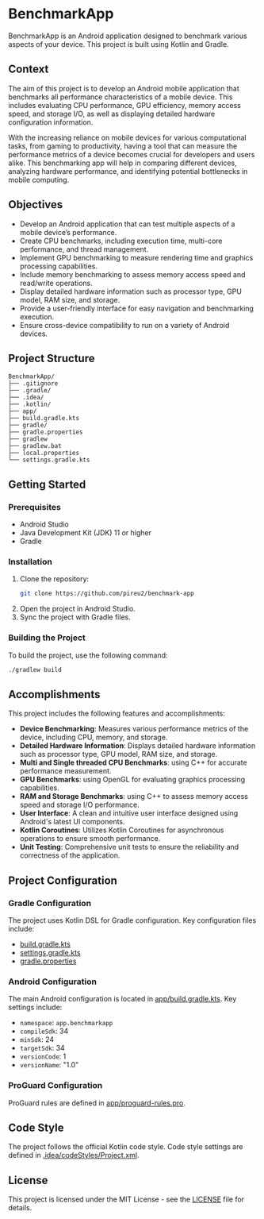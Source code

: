 # BenchmarkApp

BenchmarkApp is an Android application designed to benchmark various aspects of your device. This project is built using Kotlin and Gradle.

## Context

The aim of this project is to develop an Android mobile application that benchmarks all performance characteristics of a mobile device. This includes evaluating CPU performance, GPU efficiency, memory access speed, and storage I/O, as well as displaying detailed hardware configuration information.

With the increasing reliance on mobile devices for various computational tasks, from gaming to productivity, having a tool that can measure the performance metrics of a device becomes crucial for developers and users alike. This benchmarking app will help in comparing different devices, analyzing hardware performance, and identifying potential bottlenecks in mobile computing.

## Objectives

- Develop an Android application that can test multiple aspects of a mobile device’s performance.
- Create CPU benchmarks, including execution time, multi-core performance, and thread management.
- Implement GPU benchmarking to measure rendering time and graphics processing capabilities.
- Include memory benchmarking to assess memory access speed and read/write operations.
- Display detailed hardware information such as processor type, GPU model, RAM size, and storage.
- Provide a user-friendly interface for easy navigation and benchmarking execution.
- Ensure cross-device compatibility to run on a variety of Android devices.

## Project Structure

```
BenchmarkApp/
├── .gitignore
├── .gradle/
├── .idea/
├── .kotlin/
├── app/
├── build.gradle.kts
├── gradle/
├── gradle.properties
├── gradlew
├── gradlew.bat
├── local.properties
└── settings.gradle.kts
```

## Getting Started

### Prerequisites

- Android Studio
- Java Development Kit (JDK) 11 or higher
- Gradle

### Installation

1. Clone the repository:
   ```sh
   git clone https://github.com/pireu2/benchmark-app
   ```
2. Open the project in Android Studio.
3. Sync the project with Gradle files.

### Building the Project

To build the project, use the following command:

```sh
./gradlew build
```

## Accomplishments

This project includes the following features and accomplishments:

- **Device Benchmarking**: Measures various performance metrics of the device, including CPU, memory, and storage.
- **Detailed Hardware Information**: Displays detailed hardware information such as processor type, GPU model, RAM size, and storage.
- **Multi and Single threaded CPU Benchmarks**: using C++ for accurate performance measurement.
- **GPU Benchmarks**: using OpenGL for evaluating graphics processing capabilities.
- **RAM and Storage Benchmarks**: using C++ to assess memory access speed and storage I/O performance.
- **User Interface**: A clean and intuitive user interface designed using Android's latest UI components.
- **Kotlin Coroutines**: Utilizes Kotlin Coroutines for asynchronous operations to ensure smooth performance.
- **Unit Testing**: Comprehensive unit tests to ensure the reliability and correctness of the application.

## Project Configuration

### Gradle Configuration

The project uses Kotlin DSL for Gradle configuration. Key configuration files include:

- [build.gradle.kts](build.gradle.kts)
- [settings.gradle.kts](settings.gradle.kts)
- [gradle.properties](gradle.properties)

### Android Configuration

The main Android configuration is located in [app/build.gradle.kts](build.gradle.kts). Key settings include:

- `namespace`: `app.benchmarkapp`
- `compileSdk`: 34
- `minSdk`: 24
- `targetSdk`: 34
- `versionCode`: 1
- `versionName`: "1.0"

### ProGuard Configuration

ProGuard rules are defined in [app/proguard-rules.pro](proguard-rules.pro).

## Code Style

The project follows the official Kotlin code style. Code style settings are defined in [.idea/codeStyles/Project.xml](.idea/codeStyles/Project.xml).

## License

This project is licensed under the MIT License - see the [LICENSE](LICENSE) file for details.
